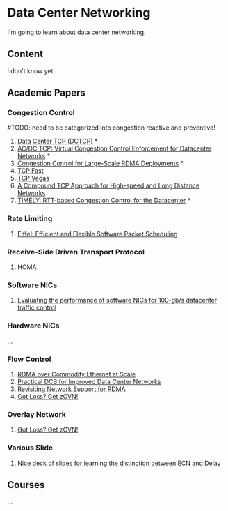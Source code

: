 # Data Center Networking
I'm going to learn about data center networking.

## Content
I don't know yet.

## Academic Papers

### Congestion Control 

#TODO: need to be categorized into congestion reactive and preventive!

1. [Data Center TCP (DCTCP)](https://people.csail.mit.edu/alizadeh/papers/dctcp-sigcomm10.pdf) *
2. [AC/DC TCP: Virtual Congestion Control Enforcement for Datacenter Networks](https://wisr.cs.wisc.edu/papers/sigcomm16-final267.pdf) *
3. [Congestion Control for Large-Scale RDMA Deployments](https://conferences.sigcomm.org/sigcomm/2015/pdf/papers/p523.pdf) *
4. [TCP Fast](https://web.archive.org/web/20060512134100/http://netlab.caltech.edu/pub/papers/fast-network05.pdf)
5. [TCP Vegas](https://sites.cs.ucsb.edu/~almeroth/classes/F05.276/papers/vegas.pdf)
6. [A Compound TCP Approach for High-speed and Long Distance Networks](https://www.microsoft.com/en-us/research/wp-content/uploads/2016/02/tr-2005-86.pdf)
7. [TIMELY: RTT-based Congestion Control for the Datacenter](https://conferences.sigcomm.org/sigcomm/2015/pdf/papers/p537.pdf) *

### Rate Limiting
1. [Eiffel: Efficient and Flexible Software Packet Scheduling](https://www.usenix.org/system/files/nsdi19spring_saeed_prepub.pdf)

### Receive-Side Driven Transport Protocol
1. HOMA

### Software NICs
1.  [Evaluating the performance of software NICs for 100-gb/s datacenter traffic control](https://dl.acm.org/citation.cfm?id=3230728)

### Hardware NICs
...

### Flow Control
1. [RDMA over Commodity Ethernet at Scale](https://www.microsoft.com/en-us/research/wp-content/uploads/2016/11/rdma_sigcomm2016.pdf)
2. [Practical DCB for Improved Data Center Networks](http://pages.cs.wisc.edu/~brentstephens/docs/tcp-bolt.infocom14.pdf)
3. [Revisiting Network Support for RDMA](https://people.eecs.berkeley.edu/~radhika/irn.pdf)
4. [Got Loss? Get zOVN!](https://dl.acm.org/citation.cfm?id=2486024)

### Overlay Network
1. [Got Loss? Get zOVN!](https://researcher.watson.ibm.com/researcher/files/zurich-DCR/Got%20Loss%20Get%20zOVN.pdf)

### Various Slide
1. [Nice deck of slides for learning the distinction between ECN and Delay](http://people.csail.mit.edu/ghobadi/slides/ecn_vs_delay_vishal_slides_conext_2016.pdf)


## Courses
...
